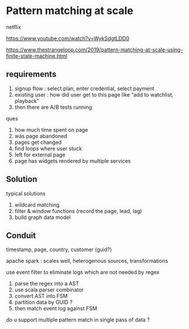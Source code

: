 
# Pattern matching at scale

netflix

https://www.youtube.com/watch?v=WykSdgtLDD0

https://www.thestrangeloop.com/2019/pattern-matching-at-scale-using-finite-state-machine.html

## requirements

1. signup flow : select plan, enter credential, select payment
2. existing user : how did user get to this page like “add to watchlist, playback”
3. then there are A/B tests running

ques
1. how much time spent on page
1. was page abandoned
1. pages get changed
1. find loops where user stuck
1. left for external page
1. page has widgets rendered by multiple services

## Solution

typical solutions
1. wildcard matching
1. filter & window functions (record the page, lead, lag)
1. build graph data model

## Conduit

timestamp, page, country, customer (guid?)

apache spark : scales well, heterogenous sources, transformations

use event filter to eliminate logs which are not needed by regex

1. parse the regex into a AST
1. use scala parser combinator
1. convert AST into FSM
1. partition data by GUID ?
1. then match event log against FSM

do u support multiple pattern match in single pass of data ?
